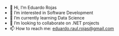 - 👋 Hi, I’m Eduardo Rojas
- 👀 I’m interested in Software Development
- 🌱 I’m currently learning Data Science
- 💞️ I’m looking to collaborate on .NET projects
- 📫 How to reach me: eduardo.raul.rojas@gmail.com

<!---
nitratospeed/nitratospeed is a ✨ special ✨ repository because its `README.md` (this file) appears on your GitHub profile.
You can click the Preview link to take a look at your changes.
--->

